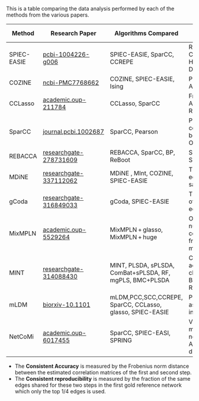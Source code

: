 This is a table comparing the data analysis performed by each of the methods from the various papers.




| **Method**  | **Research Paper**                                                                                                                                                                                             | **Algorithms Compared**                                   | **How they compare**                                                      |
|-------------|----------------------------------------------------------------------------------------------------------------------------------------------------------------------------------------------------------------|-----------------------------------------------------------|---------------------------------------------------------------------------|
| SPIEC-EASIE | [pcbi-1004226-g006](https://journals.plos.org/ploscompbiol/article?id=10.1371/journal.pcbi.1004226#pcbi-1004226-g006)                                                                                          | SPIEC-EASIE, SparCC, CCREPE                               | Reproducibility, Consistency, Hamming Distance                            |
| COZINE      | [ncbi-PMC7768662](https://www.ncbi.nlm.nih.gov/pmc/articles/PMC7768662/)                                                                                                                                            | COZINE, SPIEC-EASIE, Ising                                | Phylo Tree, Assortativity                                                 |
| CCLasso     | [academic.oup-211784](https://academic.oup.com/bioinformatics/article/31/19/3172/211784)                                                                                                                                    | CCLasso, SparCC                                           | Frobenius Accuracy and Reproducibility                                    |
| SparCC      | [journal.pcbi.1002687](https://journals.plos.org/ploscompbiol/article?id=10.1371/journal.pcbi.1002687)                                                                                                         | SparCC, Pearson                                           | Pairwise correlations between all OTUs                                    |
| REBACCA     | [researchgate-278731609](https://www.researchgate.net/publication/278731609_Investigating_microbial_co-occurrence_patterns_based_on_metagenomic_compositional_data)                                            | REBACCA, SparCC, BP, ReBoot                               | Sensitivity and Specificity                                               |
| MDiNE       | [researchgate-337112062](https://www.researchgate.net/publication/337112062_MDiNE_A_model_to_estimate_differential_co-occurrence_networks_in_microbiome_studies)                                               | MDiNE , MInt, COZINE, SPIEC-EASIE                         | The number of edges in a sample                                           |
| gCoda       | [researchgate-316849033](https://www.researchgate.net/publication/316849033_gCoda_Conditional_Dependence_Network_Inference_for_Compositional_Data)                                                             | gCoda, SPIEC-EASIE                                        | The numbers of inferred edges                                             |
| MixMPLN     | [academic.oup-5529264](https://academic.oup.com/bioinformatics/article/35/14/i23/5529264)                                                                                                                      | MixMPLN + glasso, MixMPLN + huge                          | Optimal number of components from taxa matrix.                            |
| MINT        | [researchgate-314088430](https://www.researchgate.net/publication/314088430_MINT_A_multivariate_integrative_method_to_identify_reproducible_molecular_signatures_across_independent_experiments_and_platforms) | MINT, PLSDA, sPLSDA, ComBat+sPLSDA, RF, mgPLS, BMC+PLSDA  | Classification accuracy, The classification<br>Balanced Error Rates (BER) |
| mLDM        | [biorxiv-10.1101](https://www.biorxiv.org/content/10.1101/042630v1.full)                                                                                                                                       | mLDM,PCC,SCC,CCREPE, SparCC, CCLasso, glasso, SPIEC-EASIE | Power of association inference                                            |
| NetCoMi     | [academic.oup-6017455](https://academic.oup.com/bib/article/22/4/bbaa290/6017455)                                                                                                                              | SparCC, SPIEC-EASI, SPRING                                | Variability of microbial networks , Aitchison’s distance                  |

- The **Consistent Accuracy** is measured by the Frobenius norm distance between the estimated correlation matrices of the first and second step.
- The **Consistent reproducibility** is measured by the fraction of the same edges shared for these two steps in the first gold reference network which only the top 1/4 edges is used.
